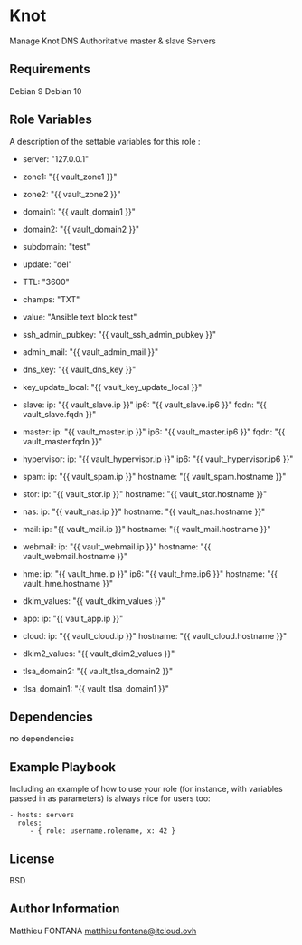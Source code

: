Knot
=========
Manage Knot DNS Authoritative master & slave Servers

Requirements
------------

Debian 9
Debian 10

Role Variables
--------------

A description of the settable variables for this role :

- server: "127.0.0.1"
- zone1: "{{ vault_zone1 }}"
- zone2: "{{ vault_zone2 }}"
- domain1: "{{ vault_domain1 }}"
- domain2: "{{ vault_domain2 }}"
- subdomain: "test"

- update: "del"
- TTL: "3600"
- champs: "TXT"
- value: "Ansible text block test"

- ssh_admin_pubkey: "{{ vault_ssh_admin_pubkey }}"
- admin_mail: "{{ vault_admin_mail }}"
- dns_key: "{{ vault_dns_key }}"
- key_update_local: "{{ vault_key_update_local }}"

- slave:
    ip: "{{ vault_slave.ip }}"
    ip6: "{{ vault_slave.ip6 }}"
    fqdn:  "{{ vault_slave.fqdn }}"

- master:
    ip: "{{ vault_master.ip }}"
    ip6: "{{ vault_master.ip6 }}"
    fqdn: "{{ vault_master.fqdn }}"

- hypervisor:
    ip: "{{ vault_hypervisor.ip }}"
    ip6: "{{ vault_hypervisor.ip6 }}"

- spam:
    ip: "{{ vault_spam.ip }}"
    hostname: "{{ vault_spam.hostname }}"

- stor:
    ip: "{{ vault_stor.ip }}"
    hostname: "{{ vault_stor.hostname }}"

- nas:
    ip: "{{ vault_nas.ip }}"
    hostname: "{{ vault_nas.hostname }}"

- mail:
    ip: "{{ vault_mail.ip }}"
    hostname: "{{ vault_mail.hostname }}"

- webmail:
    ip: "{{ vault_webmail.ip }}"
    hostname: "{{ vault_webmail.hostname }}"

- hme:
    ip: "{{ vault_hme.ip }}"
    ip6: "{{ vault_hme.ip6 }}"
    hostname: "{{ vault_hme.hostname }}"

- dkim_values: "{{ vault_dkim_values }}"

- app:
  ip: "{{ vault_app.ip }}"

- cloud:
  ip: "{{ vault_cloud.ip }}"
  hostname: "{{ vault_cloud.hostname }}"

- dkim2_values: "{{ vault_dkim2_values }}"

- tlsa_domain2: "{{ vault_tlsa_domain2 }}"

- tlsa_domain1: "{{ vault_tlsa_domain1 }}"

Dependencies
------------

no dependencies

Example Playbook
----------------

Including an example of how to use your role (for instance, with variables passed in as parameters) is always nice for users too:

    - hosts: servers
      roles:
         - { role: username.rolename, x: 42 }

License
-------

BSD

Author Information
------------------

Matthieu FONTANA <matthieu.fontana@itcloud.ovh>
